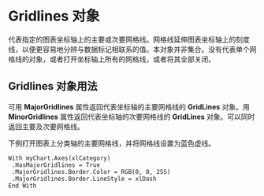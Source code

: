 
# Gridlines 对象

代表指定的图表坐标轴上的主要或次要网格线。网格线延伸图表坐标轴上的刻度线，以便更容易地分辨与数据标记相联系的值。本对象并非集合。没有代表单个网格线的对象，或者打开坐标轴上所有的网格线，或者将其全部关闭。


## Gridlines 对象用法

可用  **MajorGridlines** 属性返回代表坐标轴的主要网格线的 **GridLines** 对象。用 **MinorGridlines** 属性返回代表坐标轴的次要网格线的 **GridLines** 对象。可以同时返回主要及次要网格线。

下例打开图表上分类轴的主要网格线，并将网格线设置为蓝色虚线。




```
With myChart.Axes(xlCategory) 
 .HasMajorGridlines = True 
 .MajorGridlines.Border.Color = RGB(0, 0, 255) 
 .MajorGridlines.Border.LineStyle = xlDash 
End With
```

